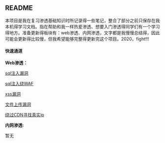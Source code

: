 ## README

本项目是我在复习渗透基础知识时所记录得一些笔记，整合了部分之前只保存在我本机得学习文档。指在帮助和我一样热爱渗透、想要入门渗透得同学们有一个学习得地方。准备更新得板块有：web渗透、内网渗透，文字都是我慢慢总结得，因此可能会更新得比较慢，但我希望能够完整得更新完这个项目。2020，fight!!!

#### 快速通道

**Web渗透：**

[sql注入漏洞](https://github.com/flowerwind/Secure-Wiki/blob/master/web/sql%E6%B3%A8%E5%85%A5%E6%BC%8F%E6%B4%9E.md)

[sql注入绕WAF](https://github.com/flowerwind/Secure-Wiki/blob/master/web/sql%E6%B3%A8%E5%85%A5%E7%BB%95waf.md)

[xss漏洞](https://github.com/flowerwind/Secure-Wiki/blob/master/web/xss%E6%BC%8F%E6%B4%9E.md)

[文件上传漏洞](https://github.com/flowerwind/Secure-Wiki/blob/master/web/%E6%96%87%E4%BB%B6%E4%B8%8A%E4%BC%A0%E6%BC%8F%E6%B4%9E.md)

[绕过CDN寻找真实ip](https://github.com/flowerwind/Secure-Wiki/blob/master/web/%E7%BB%95%E8%BF%87CDN%E5%AF%BB%E6%89%BE%E7%9C%9F%E5%AE%9Eip.md)

**内网渗透:**

暂无
